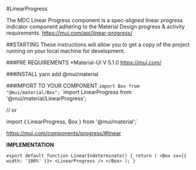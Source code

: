 #LinearProgress

The MDC Linear Progress component is a spec-aligned linear progress indicator component adhering to the Material Design progress & activity requirements.
https://mui.com/api/linear-progress/


##STARTING
These instructions will allow you to get a copy of the project running on your local machine for development.


###PRE REQUIREMENTS
*Material-UI V 5.1.0
https://mui.com/


###INSTALL
yarn add @mui/material


###IMPORT TO YOUR COMPONENT
`import Box from "@mui/material/Box";`
`import LinearProgress from '@mui/material/LinearProgress';

// or

import { LinearProgress, Box } from '@mui/material';`

https://mui.com/components/progress/#linear


**IMPLEMENTATION**

`export default function LinearIndeterminate() {
  return (
    <Box sx={{ width: '100%' }}>
      <LinearProgress />
    </Box>
  );
}`





